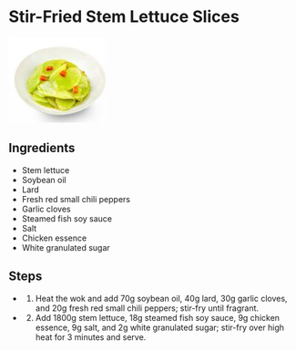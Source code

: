 # Stir-Fried Stem Lettuce Slices

![Stir-Fried Stem Lettuce Slices](../../images/%E6%B8%85%E7%82%92%E8%8E%B4%E7%AC%8B%E7%89%87.jpg)

## Ingredients
- Stem lettuce
- Soybean oil
- Lard
- Fresh red small chili peppers
- Garlic cloves
- Steamed fish soy sauce
- Salt
- Chicken essence
- White granulated sugar

## Steps
- 1. Heat the wok and add 70g soybean oil, 40g lard, 30g garlic cloves, and 20g fresh red small chili peppers; stir-fry until fragrant.
- 2. Add 1800g stem lettuce, 18g steamed fish soy sauce, 9g chicken essence, 9g salt, and 2g white granulated sugar; stir-fry over high heat for 3 minutes and serve.